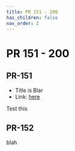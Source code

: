 ```yaml
---
title: PR 151 - 200
has_children: false
nav_order: 2
---
```


# PR 151 - 200

## PR-151

- Title is Blar
- Link: [here](https://youtube.com)

Test this

## PR-152

blah
